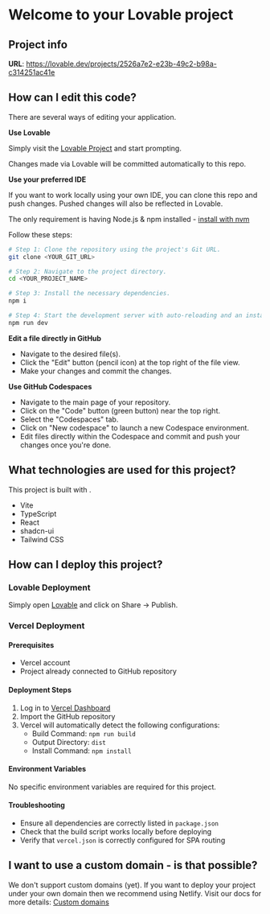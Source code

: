 # Welcome to your Lovable project

## Project info

**URL**: https://lovable.dev/projects/2526a7e2-e23b-49c2-b98a-c314251ac41e

## How can I edit this code?

There are several ways of editing your application.

**Use Lovable**

Simply visit the [Lovable Project](https://lovable.dev/projects/2526a7e2-e23b-49c2-b98a-c314251ac41e) and start prompting.

Changes made via Lovable will be committed automatically to this repo.

**Use your preferred IDE**

If you want to work locally using your own IDE, you can clone this repo and push changes. Pushed changes will also be reflected in Lovable.

The only requirement is having Node.js & npm installed - [install with nvm](https://github.com/nvm-sh/nvm#installing-and-updating)

Follow these steps:

```sh
# Step 1: Clone the repository using the project's Git URL.
git clone <YOUR_GIT_URL>

# Step 2: Navigate to the project directory.
cd <YOUR_PROJECT_NAME>

# Step 3: Install the necessary dependencies.
npm i

# Step 4: Start the development server with auto-reloading and an instant preview.
npm run dev
```

**Edit a file directly in GitHub**

- Navigate to the desired file(s).
- Click the "Edit" button (pencil icon) at the top right of the file view.
- Make your changes and commit the changes.

**Use GitHub Codespaces**

- Navigate to the main page of your repository.
- Click on the "Code" button (green button) near the top right.
- Select the "Codespaces" tab.
- Click on "New codespace" to launch a new Codespace environment.
- Edit files directly within the Codespace and commit and push your changes once you're done.

## What technologies are used for this project?

This project is built with .

- Vite
- TypeScript
- React
- shadcn-ui
- Tailwind CSS

## How can I deploy this project?

### Lovable Deployment

Simply open [Lovable](https://lovable.dev/projects/2526a7e2-e23b-49c2-b98a-c314251ac41e) and click on Share -> Publish.

### Vercel Deployment

#### Prerequisites
- Vercel account
- Project already connected to GitHub repository

#### Deployment Steps
1. Log in to [Vercel Dashboard](https://vercel.com)
2. Import the GitHub repository
3. Vercel will automatically detect the following configurations:
   - Build Command: `npm run build`
   - Output Directory: `dist`
   - Install Command: `npm install`

#### Environment Variables
No specific environment variables are required for this project.

#### Troubleshooting
- Ensure all dependencies are correctly listed in `package.json`
- Check that the build script works locally before deploying
- Verify that `vercel.json` is correctly configured for SPA routing

## I want to use a custom domain - is that possible?

We don't support custom domains (yet). If you want to deploy your project under your own domain then we recommend using Netlify. Visit our docs for more details: [Custom domains](https://docs.lovable.dev/tips-tricks/custom-domain/)

